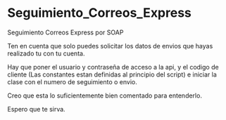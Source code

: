 # Seguimiento_Correos_Express
Seguimiento Correos Express por SOAP

Ten en cuenta que solo puedes solicitar los datos de envios que hayas realizado tu con tu cuenta.

Hay que poner el usuario y contraseña de acceso a la api, y el codigo de cliente (Las constantes estan definidas al principio del script) e iniciar la clase con el numero de seguimiento o envio.

Creo que esta lo suficientemente bien comentado para entenderlo.

Espero que te sirva.
